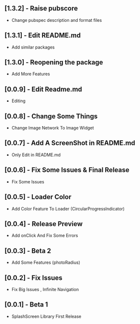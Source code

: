## [1.3.2] - Raise pubscore
  * Change pubspec description and format files
## [1.3.1] - Edit README.md
  * Add similar packages
## [1.3.0] - Reopening the package
  * Add More Features
## [0.0.9] - Edit Readme.md
  * Editing
## [0.0.8] - Change Some Things 
  * Change Image Network To Image Widget
## [0.0.7] - Add A ScreenShot in README.md
  * Only Edit in README.md
## [0.0.6] - Fix Some Issues & Final Release
  * Fix Some Issues
## [0.0.5] - Loader Color
  * Add Color Feature To Loader (CircularProgressIndicator)
## [0.0.4] - Release Preview
  * Add onClick And Fix Some Errors
## [0.0.3] - Beta 2
  * Add Some Features (photoRadius)
## [0.0.2] - Fix Issues
  * Fix Big Issues , Infinite Navigation
## [0.0.1] - Beta 1
  * SplashScreen Library First Release
